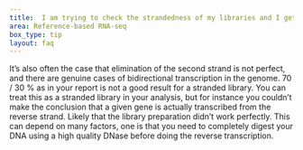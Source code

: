 ```yaml
---
title:  I am trying to check the strandedness of my libraries and I get unequal numbers in the infer experiments, but in the IGV it looks like it is unstranded. What does this mean?
area: Reference-based RNA-seq
box_type: tip
layout: faq
---
```


It’s also often the case that elimination of the second strand is not perfect, and there are genuine cases of bidirectional transcription in the genome. 70 / 30 % as in your report is not a good result for a stranded library. You can treat this as a stranded library in your analysis, but for instance you couldn’t make the conclusion that a given gene is actually transcribed from the reverse strand. Likely that the library preparation didn’t work perfectly. This can depend on many factors, one is that you need to completely digest your DNA using a high quality DNase before doing the reverse transcription.